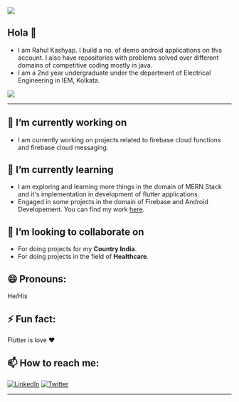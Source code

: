 
![](https://github.com/imKashyap/imKashyap/blob/master/banner.png)
## Hola 👋
* I am Rahul Kashyap. I build a no. of demo android applications on this account. I also have repositories with problems solved over different domains of competitive coding mostly in java.
* I am a 2nd year undergraduate under the department of Electrical Engineering in IEM, Kolkata.
<img src="https://github-readme-stats.vercel.app/api?username=imKashyap&&show_icons=true&title_color=ffffff&icon_color=bb2acf&text_color=daf7dc&bg_color=151515">

***

## 🔭 I’m currently working on
* I am currently working on projects related to firebase cloud functions and firebase cloud messaging.

## 🌱 I’m currently learning

* I am exploring and learning more things in the domain of MERN Stack and it's implementation in development of flutter applications.
* Engaged in some projects in the domain of Firebase and Android Developement. You can find my work [here](https://github.com/imKashyap?tab=repositories).

## 👯 I’m looking to collaborate on

* For doing projects for my **Country India**.
* For doing projects in the field of **Healthcare**.
## 😄 Pronouns: 
He/His
## ⚡ Fun fact: 
Flutter is love :heart:
## 📫 How to reach me:
[![LinkedIn](https://img.shields.io/badge/LinkedIn-RahulKashyap-blue.svg)](https://www.linkedin.com/in/rahul-kashyap-230577195/)
[![Twitter](https://img.shields.io/badge/Twitter-imkashyap_-red.svg)](https://twitter.com/imkashyap_)

***

